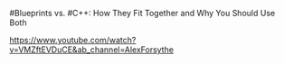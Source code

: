 
#Blueprints vs. #C++: How They Fit Together and Why You Should Use Both

https://www.youtube.com/watch?v=VMZftEVDuCE&ab_channel=AlexForsythe